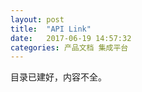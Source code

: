 ```yaml
---
layout: post
title:  "API Link"
date:   2017-06-19 14:57:32
categories: 产品文档 集成平台
---
```


目录已建好，内容不全。
